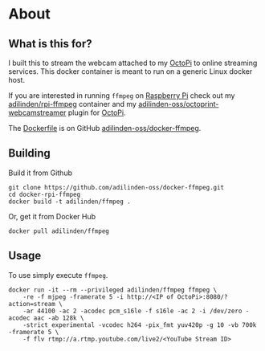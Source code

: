 # About

## What is this for?

I built this to stream the webcam attached to my [OctoPi](https://octoprint.org/) to online streaming services. This docker container is meant to run on a generic Linux docker host.

If you are interested in running `ffmpeg` on [Raspberry Pi](https://www.raspberrypi.org/) check out my [adilinden/rpi-ffmpeg](https://cloud.docker.com/u/adilinden/repository/docker/adilinden/rpi-ffmpeg) container and my [adilinden-oss/octoprint-webcamstreamer](https://github.com/adilinden-oss/octoprint-webcamstreamer) plugin for [OctoPi](https://octoprint.org/).

The [Dockerfile](https://github.com/adilinden-oss/docker-ffmpeg/blob/master/Dockerfile) is on GitHub [adilinden-oss/docker-ffmpeg](https://github.com/adilinden-oss/docker-ffmpeg).

## Building

Build it from Github

    git clone https://github.com/adilinden-oss/docker-ffmpeg.git
    cd docker-rpi-ffmpeg
    docker build -t adilinden/ffmpeg .

Or, get it from Docker Hub

    docker pull adilinden/ffmpeg

## Usage

To use simply execute `ffmpeg`.

    docker run -it --rm --privileged adilinden/ffmpeg ffmpeg \
	    -re -f mjpeg -framerate 5 -i http://<IP of OctoPi>:8080/?action=stream \
	    -ar 44100 -ac 2 -acodec pcm_s16le -f s16le -ac 2 -i /dev/zero -acodec aac -ab 128k \
	    -strict experimental -vcodec h264 -pix_fmt yuv420p -g 10 -vb 700k -framerate 5 \
	    -f flv rtmp://a.rtmp.youtube.com/live2/<YouTube Stream ID>
